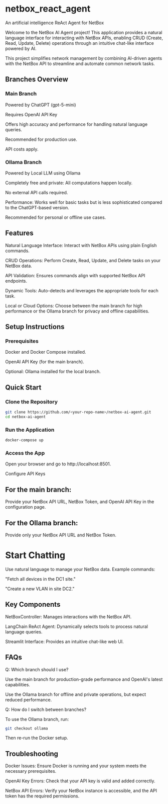 # netbox_react_agent
An artificial intelligence ReAct Agent for NetBox 

Welcome to the NetBox AI Agent project! This application provides a natural language interface for interacting with NetBox APIs, enabling CRUD (Create, Read, Update, Delete) operations through an intuitive chat-like interface powered by AI.

This project simplifies network management by combining AI-driven agents with the NetBox API to streamline and automate common network tasks.

## Branches Overview

### Main Branch

Powered by ChatGPT (gpt-5-mini)

Requires OpenAI API Key

Offers high accuracy and performance for handling natural language queries.

Recommended for production use.

API costs apply.

### Ollama Branch

Powered by Local LLM using Ollama

Completely free and private: All computations happen locally.

No external API calls required.

Performance: Works well for basic tasks but is less sophisticated compared to the ChatGPT-based version.

Recommended for personal or offline use cases.

## Features

Natural Language Interface: Interact with NetBox APIs using plain English commands.

CRUD Operations: Perform Create, Read, Update, and Delete tasks on your NetBox data.

API Validation: Ensures commands align with supported NetBox API endpoints.

Dynamic Tools: Auto-detects and leverages the appropriate tools for each task.

Local or Cloud Options: Choose between the main branch for high performance or the Ollama branch for privacy and offline capabilities.

## Setup Instructions

### Prerequisites
Docker and Docker Compose installed.

OpenAI API Key (for the main branch).

Optional: Ollama installed for the local branch.

## Quick Start

### Clone the Repository

``` bash
git clone https://github.com/<your-repo-name>/netbox-ai-agent.git
cd netbox-ai-agent
```

### Run the Application

```bash
docker-compose up
```

### Access the App

Open your browser and go to http://localhost:8501.

Configure API Keys

## For the main branch:

Provide your NetBox API URL, NetBox Token, and OpenAI API Key in the configuration page.

## For the Ollama branch:
Provide only your NetBox API URL and NetBox Token.

# Start Chatting

Use natural language to manage your NetBox data. Example commands:

"Fetch all devices in the DC1 site."

"Create a new VLAN in site DC2."

## Key Components

NetBoxController: Manages interactions with the NetBox API.

LangChain ReAct Agent: Dynamically selects tools to process natural language queries.

Streamlit Interface: Provides an intuitive chat-like web UI.

## FAQs

Q: Which branch should I use?

Use the main branch for production-grade performance and OpenAI's latest capabilities.

Use the Ollama branch for offline and private operations, but expect reduced performance.

Q: How do I switch between branches?

To use the Ollama branch, run:

```bash
git checkout ollama
```

Then re-run the Docker setup.

## Troubleshooting

Docker Issues: Ensure Docker is running and your system meets the necessary prerequisites.

OpenAI Key Errors: Check that your API key is valid and added correctly.

NetBox API Errors: Verify your NetBox instance is accessible, and the API token has the required permissions.
